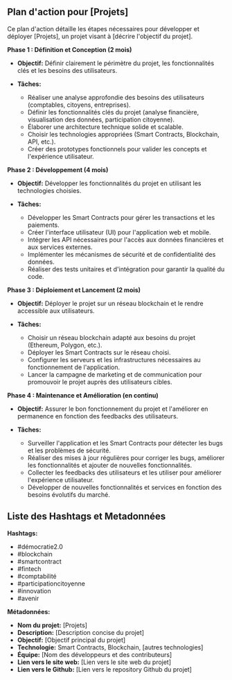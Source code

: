 



##  Plan d'action pour [Projets]

Ce plan d'action détaille les étapes nécessaires pour développer et déployer [Projets], un projet visant à [décrire l'objectif du projet].

**Phase 1 :  Définition et Conception (2 mois)**

* **Objectif:** Définir clairement le périmètre du projet, les fonctionnalités clés et les besoins des utilisateurs.

* **Tâches:**
    *  Réaliser une analyse approfondie des besoins des utilisateurs (comptables, citoyens, entreprises).
    *  Définir les fonctionnalités clés du projet (analyse financière, visualisation des données, participation citoyenne).
    *  Élaborer une architecture technique solide et scalable.
    *  Choisir les technologies appropriées (Smart Contracts, Blockchain, API, etc.).
    *  Créer des prototypes fonctionnels pour valider les concepts et l'expérience utilisateur.

**Phase 2 : Développement (4 mois)**

* **Objectif:**  Développer les fonctionnalités du projet en utilisant les technologies choisies.

* **Tâches:**
    *  Développer les Smart Contracts pour gérer les transactions et les paiements.
    *  Créer l'interface utilisateur (UI) pour l'application web et mobile.
    *  Intégrer les API nécessaires pour l'accès aux données financières et aux services externes.
    *  Implémenter les mécanismes de sécurité et de confidentialité des données.
    *  Réaliser des tests unitaires et d'intégration pour garantir la qualité du code.

**Phase 3 : Déploiement et Lancement (2 mois)**

* **Objectif:** Déployer le projet sur un réseau blockchain et le rendre accessible aux utilisateurs.

* **Tâches:**
    *  Choisir un réseau blockchain adapté aux besoins du projet (Ethereum, Polygon, etc.).
    *  Déployer les Smart Contracts sur le réseau choisi.
    *  Configurer les serveurs et les infrastructures nécessaires au fonctionnement de l'application.
    *  Lancer la campagne de marketing et de communication pour promouvoir le projet auprès des utilisateurs cibles.

**Phase 4 : Maintenance et Amélioration (en continu)**

* **Objectif:**  Assurer le bon fonctionnement du projet et l'améliorer en permanence en fonction des feedbacks des utilisateurs.

* **Tâches:**
    *  Surveiller l'application et les Smart Contracts pour détecter les bugs et les problèmes de sécurité.
    *  Réaliser des mises à jour régulières pour corriger les bugs, améliorer les fonctionnalités et ajouter de nouvelles fonctionnalités.
    *  Collecter les feedbacks des utilisateurs et les utiliser pour améliorer l'expérience utilisateur.
    *  Développer de nouvelles fonctionnalités et services en fonction des besoins évolutifs du marché.



##  Liste des Hashtags et Metadonnées

**Hashtags:**

* #démocratie2.0
* #blockchain
* #smartcontract
* #fintech
* #comptabilité
* #participationcitoyenne
* #innovation
* #avenir

**Métadonnées:**

* **Nom du projet:** [Projets]
* **Description:**  [Description concise du projet]
* **Objectif:** [Objectif principal du projet]
* **Technologie:** Smart Contracts, Blockchain, [autres technologies]
* **Équipe:** [Nom des développeurs et des contributeurs]
* **Lien vers le site web:** [Lien vers le site web du projet]
* **Lien vers le Github:** [Lien vers le repository Github du projet]



